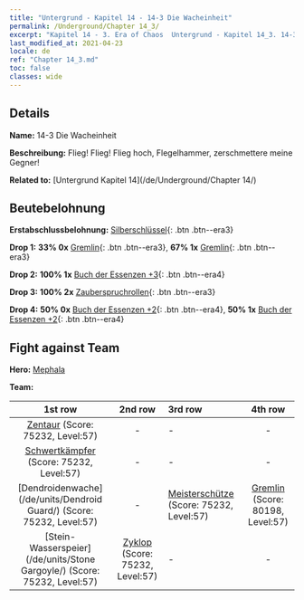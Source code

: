 ```yaml
---
title: "Untergrund - Kapitel 14 - 14-3 Die Wacheinheit"
permalink: /Underground/Chapter 14_3/
excerpt: "Kapitel 14 - 3. Era of Chaos  Untergrund - Kapitel 14_3. 14-3 Die Wacheinheit"
last_modified_at: 2021-04-23
locale: de
ref: "Chapter 14_3.md"
toc: false
classes: wide
---
```


## Details

 **Name:** 14-3 Die Wacheinheit

 **Beschreibung:** Flieg! Flieg! Flieg hoch, Flegelhammer, zerschmettere meine Gegner!

 **Related to:** [Untergrund Kapitel 14](/de/Underground/Chapter 14/)

## Beutebelohnung

 **Erstabschlussbelohnung:** [Silberschlüssel](/ItemsDE/con_693/){: .btn .btn--era3}

 **Drop 1:** **33% 0x** [Gremlin](/ItemsDE/unt_235/){: .btn .btn--era3}, **67% 1x** [Gremlin](/ItemsDE/unt_235/){: .btn .btn--era3}

 **Drop 2:** **100% 1x** [Buch der Essenzen +3](/ItemsDE/mat_60/){: .btn .btn--era4}

 **Drop 3:** **100% 2x** [Zauberspruchrollen](/ItemsDE/con_694/){: .btn .btn--era3}

 **Drop 4:** **50% 0x** [Buch der Essenzen +2](/ItemsDE/mat_53/){: .btn .btn--era4}, **50% 1x** [Buch der Essenzen +2](/ItemsDE/mat_53/){: .btn .btn--era4}


## Fight against Team
 **Hero:** [Mephala](/de/heroes/Mephala/)

 **Team:**


  | 1st row | 2nd row | 3rd row | 4th row |
  |:----:|:----:|:----|:----:|
  | [Zentaur](/de/units/Centaur/) (Score: 75232, Level:57)  | - | - | - |
  | [Schwertkämpfer](/de/units/Swordsman/) (Score: 75232, Level:57)  | - | - | - |
  | [Dendroidenwache](/de/units/Dendroid Guard/) (Score: 75232, Level:57)  | - | [Meisterschütze](/de/units/Sharpshooter/) (Score: 75232, Level:57)  | [Gremlin](/de/units/Gremlin/) (Score: 80198, Level:57)  |
  | [Stein-Wasserspeier](/de/units/Stone Gargoyle/) (Score: 75232, Level:57)  | [Zyklop](/de/units/Cyclops/) (Score: 75232, Level:57)  | - | - |


